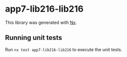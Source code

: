 # app7-lib216-lib216

This library was generated with [Nx](https://nx.dev).

## Running unit tests

Run `nx test app7-lib216-lib216` to execute the unit tests.

